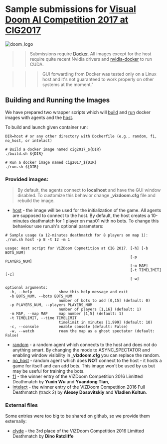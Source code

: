 
# Sample submissions for [Visual Doom AI Competition 2017 at CIG2017](http://vizdoom.cs.put.edu.pl/competition-cig-2017)
![doom_logo](https://upload.wikimedia.org/wikipedia/it/d/dd/Logo_doom.png)
>> Submissions require [Docker](https://www.docker.com/). All images except for the host require quite recent Nvidia drivers and [nvidia-docker](https://github.com/NVIDIA/nvidia-docker) to run CUDA.

>>> GUI forwarding from Docker was tested only on a Linux host and it's not guaranteed to work properly on other systems at the moment."
## Building and Running the Images
We have prepared two wrapper scripts which will [build](build.sh) and [run](run.sh) docker images with agents and the [host](host).

To build and launch given container run:
```
DIR=host # or any other directory with Dockerfile (e.g., random, f1, no_host, or intelact)

# Build a docker image named cig2017_${DIR}
./build.sh ${DIR} 

# Run a docker image named cig2017_${DIR}
./run.sh ${DIR}
```

### Provided images:
> By default, the agents connect to **localhost** and have the GUI window disabled. To customize this behavior change **_vizdoom.cfg** file and rebuild the image.

* [host](host) - the image will be used for the initialization of the game. All agents are supposed to connect to the host. By default, the host creates a 10-minutes deathmatch for 1 player on map01 with no bots. To change this behaviour use run.sh's optional parameters:

```
# Sample usage (a 12-minutes deathmatch for 8 players on map 1):
./run.sh host -p 8 -t 12 -m 1

usage: Host script for ViZDoom Copmetition at CIG 2017. [-h] [-b BOTS_NUM]
                                                        [-p PLAYERS_NUM]
                                                        [-m MAP]
                                                        [-t TIMELIMIT] [-c]
                                                        [-w]

optional arguments:
  -h, --help            show this help message and exit
  -b BOTS_NUM, --bots BOTS_NUM
                        number of bots to add [0,15] (default: 0)
  -p PLAYERS_NUM, --players PLAYERS_NUM
                        number of players [1,16] (default: 1)
  -m MAP, --map MAP     map number [1,5] (default: 1)
  -t TIMELIMIT, --time TIMELIMIT
                        timelimit in minutes [1,999] (default: 10)
  -c, --console         enable console (default: False)
  -w, --watch           roam the map as a ghost spectator (default: False)
```

* [random](random) - a random agent which connects to the host and does not do anything smart. By changing the mode to ASYNC_SPECTATOR and enabling window visibility in **_vizdoom.cfg** you can replace the random.
* [no_host](no_host) - random agent which does **NOT** connect to the host - it hosts a game for itself and can add bots. This image won't be used by us but may be useful for training the bots.
* [f1](f1) - the winner entry of the ViZDoom Competition 2016 Limitted Deathmatch by **Yuxin Wu** and **Yuandong Tian**,
* [intelact](intelact) - the winner entry of the ViZDoom Competition 2016 Full Deathmatch (track 2) by **Alexey Dosovitskiy** and **Vladlen Koltun**.

### External files
Some entries were too big to be shared on github, so we provide them externally:
* [clyde](https://www.dropbox.com/sh/63pe04af95gi6c3/AACdhsbj1TLwKuV1NkcsPfLsa) - the 3rd place of the ViZDoom Competition 2016 Limitted Deathmatch by **Dino Ratcliffe**
